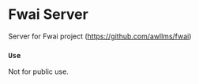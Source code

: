 # Fwai Server 

Server for Fwai project (https://github.com/awllms/fwai)

### `Use`

Not for public use.